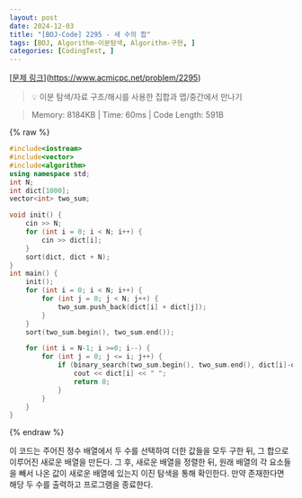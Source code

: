```yaml
---
layout: post
date: 2024-12-03
title: "[BOJ-Code] 2295 - 세 수의 합"
tags: [BOJ, Algorithm-이분탐색, Algorithm-구현, ]
categories: [CodingTest, ]
---
```


[[문제 링크](https://www.acmicpc.net/problem/2295)](https://www.acmicpc.net/problem/2295)


> 💡 이분 탐색/자료 구조/해시를 사용한 집합과 맵/중간에서 만나기


> Memory: 8184KB | Time: 60ms | Code Length: 591B



{% raw %}
```c++
#include<iostream>
#include<vector>
#include<algorithm>
using namespace std;
int N;
int dict[1000];
vector<int> two_sum;

void init() {
	cin >> N;
	for (int i = 0; i < N; i++) {
		cin >> dict[i];
	}
	sort(dict, dict + N);
}
int main() {
	init();
	for (int i = 0; i < N; i++) {
		for (int j = 0; j < N; j++) {
			two_sum.push_back(dict[i] + dict[j]);
		}
	}
	sort(two_sum.begin(), two_sum.end());

	for (int i = N-1; i >=0; i--) {
		for (int j = 0; j <= i; j++) {
			if (binary_search(two_sum.begin(), two_sum.end(), dict[i]-dict[j])) {
				cout << dict[i] << " ";
				return 0;
			}
		}
	}
}
```
{% endraw %}



이 코드는 주어진 정수 배열에서 두 수를 선택하여 더한 값들을 모두 구한 뒤, 그 합으로 이루어진 새로운 배열을 만든다. 그 후, 새로운 배열을 정렬한 뒤, 원래 배열의 각 요소들을 빼서 나온 값이 새로운 배열에 있는지 이진 탐색을 통해 확인한다. 만약 존재한다면 해당 두 수를 출력하고 프로그램을 종료한다.

